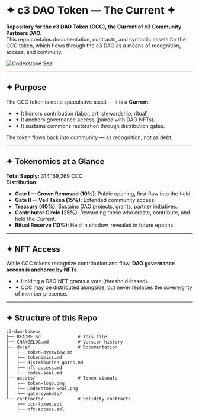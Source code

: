 # ✦ c3 DAO Token — The Current ✦  

**Repository for the c3 DAO Token (CCC), the Current of c3 Community Partners DAO.**  
This repo contains documentation, contracts, and symbolic assets for the CCC token, which flows through the c3 DAO as a means of recognition, access, and continuity.  

![Codexstone Seal](../assets/Codexstone_Seal.PNG?raw=true)

---

## ✦ Purpose  
The CCC token is not a speculative asset — it is a **Current**.  
- ✦ It honors contribution (labor, art, stewardship, ritual).  
- ✦ It anchors governance access (paired with DAO NFTs).  
- ✦ It sustains commons restoration through distribution gates.  

The token flows back into community — as recognition, not as debt.  

---

## ✦ Tokenomics at a Glance  
**Total Supply:** 314,159,269 CCC  
**Distribution:**  
- **Gate I — Crown Removed (10%)**: Public opening, first flow into the field.  
- **Gate II — Veil Taken (15%)**: Extended community access.  
- **Treasury (40%)**: Sustains DAO projects, grants, partner initiatives.  
- **Contributor Circle (25%)**: Rewarding those who create, contribute, and hold the Current.  
- **Ritual Reserve (10%)**: Held in shadow, revealed in future epochs.  

---

## ✦ NFT Access  
While CCC tokens recognize contribution and flow, **DAO governance access is anchored by NFTs**.  
- ✦ Holding a DAO NFT grants a vote (threshold-based).  
- ✦ CCC may be distributed alongside, but never replaces the sovereignty of member presence.  

---

## ✦ Structure of this Repo  
```plaintext
c3-dao-token/
├── README.md              # This file
├── CHANGELOG.md           # Version history
├── docs/                  # Documentation
│   ├── token-overview.md
│   ├── tokenomics.md
│   ├── distribution-gates.md
│   ├── nft-access.md
│   └── codex-seal.md
├── assets/                # Token visuals
│   ├── token-logo.png
│   ├── Codexstone-Seal.png
│   └── gate-symbols/
└── contracts/             # Solidity contracts
    ├── ccc-token.sol
    └── nft-access.sol

